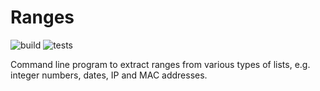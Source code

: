 # Ranges

![build](https://github.com/gierens/ranges/actions/workflows/build.yml/badge.svg)
![tests](https://github.com/gierens/ranges/actions/workflows/test.yml/badge.svg)

Command line program to extract ranges from various types of lists,
e.g. integer numbers, dates, IP and MAC addresses.
